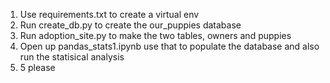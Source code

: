 1. Use requirements.txt to create a virtual env
2. Run create_db.py to create the our_puppies database
3. Run adoption_site.py to make the two tables, owners and puppies
4. Open up pandas_stats1.ipynb use that to populate the database and also run the statisical analysis
5. 5 please